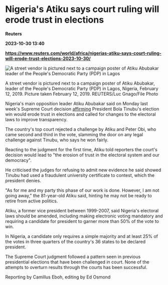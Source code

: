 # Nigeria's Atiku says court ruling will erode trust in elections
**Reuters**

**2023-10-30 13:40**

**https://www.reuters.com/world/africa/nigerias-atiku-says-court-ruling-will-erode-trust-elections-2023-10-30/**

![A street vendor is pictured next to a campaign poster of Atiku Abubakar leader of the People's Democratic Party (PDP) in Lagos](https://www.reuters.com/resizer/QrXh934AxTClRYEwvrnjOi5A0QA=/1920x0/filters:quality(80)/cloudfront-us-east-2.images.arcpublishing.com/reuters/HJI2YRMBIRMIVPIX75IA7MESLQ.jpg)

A street vendor is pictured next to a campaign poster of Atiku Abubakar, leader of the People's Democratic Party (PDP) in Lagos, Nigeria, February 12, 2019. Picture taken February 12, 2019. REUTERS/Luc Gnago/File Photo

Nigeria's main opposition leader Atiku Abubakar said on Monday last week's Supreme Court decision [affirming](https://www.reuters.com/world/africa/nigerian-supreme-court-upholds-president-tinubus-election-win-2023-10-26/) President Bola Tinubu's election win would erode trust in elections and called for changes to the electoral laws to improve transparency.

The country's top court rejected a challenge by Atiku and Peter Obi, who came second and third in the vote, slamming the door on any legal challenge against Tinubu, who says he won fairly.

Reacting to the judgment for the first time, Atiku told reporters the court's decision would lead to "the erosion of trust in the electoral system and our democracy".

He criticised the judges for refusing to admit new evidence he said showed Tinubu had used a fraudulent university certificate to contest, which the president denies.

"As for me and my party this phase of our work is done. However, I am not going away," the 81-year-old Atiku said, hinting he may not be ready to retire from active politics.

Atiku, a former vice president between 1999-2007, said Nigeria's electoral laws should be amended, including making electronic voting mandatory and requiring a candidate for president to garner more than 50% of the vote to win.

In Nigeria, a candidate only requires a simple majority and at least 25% of the votes in three quarters of the country's 36 states to be declared president.

The Supreme Court judgment followed a pattern seen in previous presidential elections that have been challenged in court. None of the attempts to overturn results through the courts has been successful.

Reporting by Camillus Eboh, editing by Ed Osmond